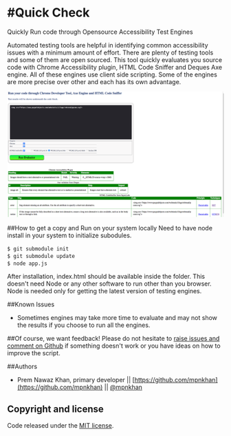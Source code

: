 #Quick Check
==========

Quickly Run code through Opensource  Accessibility Test Engines

Automated testing  tools are helpful in identifying common accessibility issues with a minimum amount of effort. There are plenty of testing tools and some of them are open sourced.
This tool quickly evaluates you source code with Chrome Accessibility plugin, HTML Code Sniffer and Deques Axe engine.  All of these engines use client side scripting.  Some of the engines are more precise over other and each has its own advantage.

  ![Example Screen Shot](imgs/screenshots/Home_ScreenShot.png "Example Screen Shot")
 

##How to get a copy and Run on your system locally
Need to have node install in your system to initialize subodules. 
```sh
$ git submodule init
$ git submodule update
$ node app.js
```

After installation, index.html should be available inside the folder. This doesn't need Node or any other software to run other than you browser. Node is needed only for getting the latest version of testing engines. 

##Known Issues
* Sometimes engines may take more time to evaluate and may not show the results if you choose to run all the engines. 

##Of course, we want feedback!
Please do not hesitate to [raise issues and comment on Github](https://github.paypal.com/accessibility/quickcheck/issues) if something doesn't work or you have ideas on how to improve the script.

##Authors
 - Prem Nawaz Khan, primary developer || [https://github.com/mpnkhan](https://github.com/mpnkhan) || [@mpnkhan](https://twitter.com/mpnkhan)
 
## Copyright and license
 Code released under the [MIT license](LICENSE.md). 
